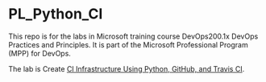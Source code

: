 # PL_Python_CI

This repo is for the labs in Microsoft training course DevOps200.1x DevOps Practices and Principles. It is part of the Microsoft Professional Program (MPP) for DevOps.

The lab is Create [CI Infrastructure Using Python, GitHub, and Travis CI](https://microsoft.github.io/PartsUnlimitedMRP/pandp/200.1x-PandP-PythonCI.html).